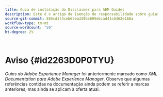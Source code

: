 ```yaml
---
title: Guia de instalação do Disclaimer para AEM Guides
description: Este é o artigo de Isenção de responsabilidade sobre guias AEM
source-git-commit: 880cd344ceb65ea339be699ebcad41c0d62e168a
workflow-type: tm+mt
source-wordcount: '50'
ht-degree: 2%

---
```


# Aviso {#id2263D0P0TYU}

*Guias do Adobe Experience Manager* foi anteriormente marcado como *XML Documentation para Adobe Experience Manager*. Observe que algumas referências contidas na documentação ainda podem se referir a marcas anteriores, mas ainda se aplicam à oferta atual.
